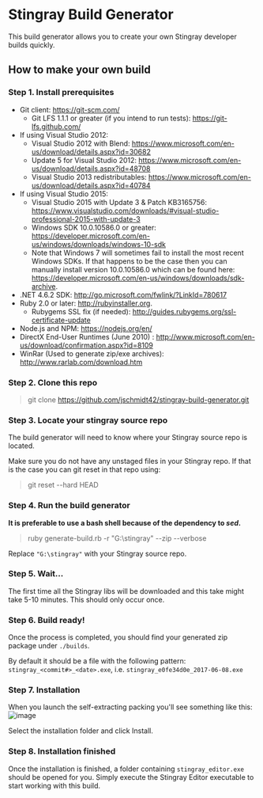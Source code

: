 # Stingray Build Generator

This build generator allows you to create your own Stingray developer builds quickly.

## How to make your own build

### Step 1. Install prerequisites

-   Git client: <https://git-scm.com/>
    -   Git LFS 1.1.1 or greater (if you intend to run tests): <https://git-lfs.github.com/>
-   If using Visual Studio 2012:
    - Visual Studio 2012 with Blend: <https://www.microsoft.com/en-us/download/details.aspx?id=30682>
    - Update 5 for Visual Studio 2012: <https://www.microsoft.com/en-us/download/details.aspx?id=48708>
    - Visual Studio 2013 redistributables: <https://www.microsoft.com/en-us/download/details.aspx?id=40784>
-   If using Visual Studio 2015:
    - Visual Studio 2015 with Update 3 & Patch KB3165756: <https://www.visualstudio.com/downloads/#visual-studio-professional-2015-with-update-3>
    - Windows SDK 10.0.10586.0 or greater: <https://developer.microsoft.com/en-us/windows/downloads/windows-10-sdk>
    - Note that Windows 7 will sometimes fail to install the most recent Windows SDKs. If that happens to be the case then you can manually install version 10.0.10586.0 which can be found here: <https://developer.microsoft.com/en-us/windows/downloads/sdk-archive>.
- .NET 4.6.2 SDK: http://go.microsoft.com/fwlink/?LinkId=780617
-   Ruby 2.0 or later: <http://rubyinstaller.org>.
    -   Rubygems SSL fix (if needed): <http://guides.rubygems.org/ssl-certificate-update>
-   Node.js and NPM: <https://nodejs.org/en/>
-   DirectX End-User Runtimes (June 2010) : <http://www.microsoft.com/en-us/download/confirmation.aspx?id=8109>
-   WinRar (Used to generate zip/exe archives): <http://www.rarlab.com/download.htm>

### Step 2. Clone this repo

> git clone https://github.com/jschmidt42/stingray-build-generator.git

### Step 3. Locate your stingray source repo

The build generator will need to know where your Stingray source repo is located.

Make sure you do not have any unstaged files in your Stingray repo. If that is the case you can git reset in that repo using:

> git reset --hard HEAD

### Step 4. Run the build generator

**It is preferable to use a bash shell because of the dependency to *sed*.**

> ruby generate-build.rb -r "G:\stingray" --zip --verbose

Replace `"G:\stingray"` with your Stingray source repo.

### Step 5. Wait...

The first time all the Stingray libs will be downloaded and this take might take 5-10 minutes. This should only occur once.

### Step 6. Build ready!

Once the process is completed, you should find your generated zip package under `./builds`.

By default it should be a file with the following pattern: `stingray_<commit#>_<date>.exe`, i.e. `stingray_e0fe34d0e_2017-06-08.exe`

### Step 7. Installation

When you launch the self-extracting packing you'll see something like this: ![image](https://user-images.githubusercontent.com/4054655/26930624-f3a46a10-4c2b-11e7-9c11-e1a01de1b31b.png)

Select the installation folder and click Install.

### Step 8. Installation finished

Once the installation is finished, a folder containing `stingray_editor.exe` should be opened for you. Simply execute the Stingray Editor executable to start working with this build.

